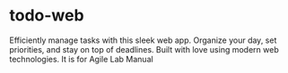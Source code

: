 # todo-web
Efficiently manage tasks with this sleek web app. Organize your day, set priorities, and stay on top of deadlines. Built with love using modern web technologies.
It is for Agile Lab Manual
